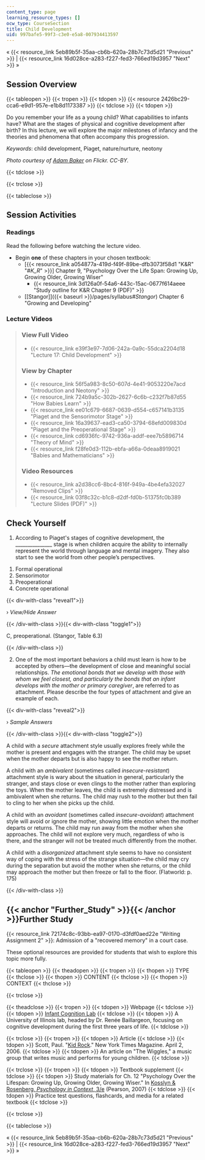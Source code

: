 ```yaml
---
content_type: page
learning_resource_types: []
ocw_type: CourseSection
title: Child Development
uid: 997bafe5-99f3-c3e0-e5a8-007934413597
---
```


« {{< resource_link 5eb89b5f-35aa-cb6b-620a-28b7c73d5d21 "Previous" >}} | {{< resource_link 16d028ce-a283-f227-fed3-766ed19d3957 "Next" >}} »

Session Overview
----------------

{{< tableopen >}}
{{< tropen >}}
{{< tdopen >}}
{{< resource 2426bc29-cca6-e9d1-957e-e1b8d1173387 >}}
{{< tdclose >}}
{{< tdopen >}}


Do you remember your life as a young child? What capabilities to infants have? What are the stages of physical and cognitive development after birth? In this lecture, we will explore the major milestones of infancy and the theories and phenomena that often accompany this progression.

_Keywords_: child development, Piaget, nature/nurture, neotony

_Photo courtesy of [Adam Baker](http://www.flickr.com/photos/atbaker/3350580540) on Flickr. CC-BY._


{{< tdclose >}}

{{< trclose >}}

{{< tableclose >}}

Session Activities
------------------

### Readings

Read the following before watching the lecture video.

*   Begin **one** of these chapters in your chosen textbook:
    *   \[{{< resource_link a054877a-419d-f49f-89be-dfb3073f58d1 "K&R" "#_K_R_" >}}\] Chapter 9, "Psychology Over the Life Span: Growing Up, Growing Older, Growing Wiser"
        *   {{< resource_link 3d126a0f-54a6-443c-15ac-0677f614aeee "Study outline for K&R Chapter 9 (PDF)" >}}
    *   [\[Stangor\]]({{< baseurl >}}/pages/syllabus#_Stangor_) Chapter 6 "Growing and Developing"

### Lecture Videos

> ### View Full Video
> 
> *   {{< resource_link e39f3e97-7d06-242a-0a9c-55dca2204d18 "Lecture 17: Child Development" >}}
> 
> ### View by Chapter
> 
> *   {{< resource_link 56f5a983-8c50-607d-4e41-9053220e7acd "Introduction and Neotony" >}}
> *   {{< resource_link 724b9a5c-302b-2627-6c6b-c232f7b87d55 "How Babies Learn" >}}
> *   {{< resource_link ee01c679-6687-0639-d554-c657141b3135 "Piaget and the Sensorimotor Stage" >}}
> *   {{< resource_link 16a39637-ead3-ca50-3794-68efd009830d "Piaget and the Preoperational Stage" >}}
> *   {{< resource_link cd6936fc-9742-936a-addf-eee7b5896714 "Theory of Mind" >}}
> *   {{< resource_link f28fe0d3-112b-ebfa-a66a-0deaa8919021 "Babies and Mathematicians" >}}
> 
> ### Video Resources
> 
> *   {{< resource_link a2d38cc6-8bc4-816f-949a-4be4efa32027 "Removed Clips" >}}
> *   {{< resource_link 03f8c32c-b1c8-d2df-fd0b-51375fc0b389 "Lecture Slides (PDF)" >}}

Check Yourself
--------------

1) According to Piaget's stages of cognitive development, the \_\_\_\_\_\_\_\_\_\_\_\_\_\_\_ stage is when children acquire the ability to internally represent the world through language and mental imagery. They also start to see the world from other people’s perspectives.

1.  Formal operational
2.  Sensorimotor
3.  Preoperational
4.  Concrete operational

{{< div-with-class "reveal1">}}

› _View/Hide Answer_

{{< /div-with-class >}}{{< div-with-class "toggle1">}}

C, preoperational. (Stangor, Table 6.3)

{{< /div-with-class >}}

2) One of the most important behaviors a child must learn is how to be accepted by others—the development of close and meaningful social relationships. _The emotional bonds that we develop with those with whom we feel closest, and particularly the bonds that an infant develops with the mother or primary caregiver_, are referred to as attachment. Please describe the four types of attachment and give an example of each.

{{< div-with-class "reveal2">}}

› _Sample Answers_

{{< /div-with-class >}}{{< div-with-class "toggle2">}}

A child with a _secure_ attachment style usually explores freely while the mother is present and engages with the stranger. The child may be upset when the mother departs but is also happy to see the mother return.

A child with an _ambivalent_ (sometimes called _insecure-resistant_) attachment style is wary about the situation in general, particularly the stranger, and stays close or even clings to the mother rather than exploring the toys. When the mother leaves, the child is extremely distressed and is ambivalent when she returns. The child may rush to the mother but then fail to cling to her when she picks up the child.

A child with an _avoidant_ (sometimes called _insecure-avoidant_) attachment style will avoid or ignore the mother, showing little emotion when the mother departs or returns. The child may run away from the mother when she approaches. The child will not explore very much, regardless of who is there, and the stranger will not be treated much differently from the mother.

A child with a _disorganized_ attachment style seems to have no consistent way of coping with the stress of the strange situation—the child may cry during the separation but avoid the mother when she returns, or the child may approach the mother but then freeze or fall to the floor. (Flatworld: p. 175)

{{< /div-with-class >}}

{{< anchor "Further_Study" >}}{{< /anchor >}}Further Study
----------------------------------------------------------

{{< resource_link 72174c8c-93bb-ea97-0170-d3fdf0aed22e "Writing Assignment 2" >}}: Admission of a "recovered memory" in a court case.

These optional resources are provided for students that wish to explore this topic more fully.

{{< tableopen >}}
{{< theadopen >}}
{{< tropen >}}
{{< thopen >}}
TYPE
{{< thclose >}}
{{< thopen >}}
CONTENT
{{< thclose >}}
{{< thopen >}}
CONTEXT
{{< thclose >}}

{{< trclose >}}

{{< theadclose >}}
{{< tropen >}}
{{< tdopen >}}
Webpage
{{< tdclose >}}
{{< tdopen >}}
[Infant Cognition Lab](http://labs.psychology.illinois.edu/infantlab/)
{{< tdclose >}}
{{< tdopen >}}
A University of Illinois lab, headed by Dr. Renée Baillargeon, focusing on cognitive development during the first three years of life.
{{< tdclose >}}

{{< trclose >}}
{{< tropen >}}
{{< tdopen >}}
Article
{{< tdclose >}}
{{< tdopen >}}
Scott, Paul. "[Kid Rock](http://www.nytimes.com/2006/04/02/magazine/02wiggles.html?pagewanted=all)." New York Times Magazine. April 2, 2006.
{{< tdclose >}}
{{< tdopen >}}
An article on "The Wiggles," a music group that writes music and performs for young children.
{{< tdclose >}}

{{< trclose >}}
{{< tropen >}}
{{< tdopen >}}
Textbook supplement
{{< tdclose >}}
{{< tdopen >}}
Study materials for Ch. 12 "Psychology Over the Lifespan: Growing Up, Growing Older, Growing Wiser." In [Kosslyn & Rosenberg, _Psychology in Context_, 3/e](http://www.pearsonhighered.com/educator/product/Fundamentals-of-Psychology-in-Context/9780205507573.page) (Pearson, 2007)
{{< tdclose >}}
{{< tdopen >}}
Practice test questions, flashcards, and media for a related textbook
{{< tdclose >}}

{{< trclose >}}

{{< tableclose >}}

« {{< resource_link 5eb89b5f-35aa-cb6b-620a-28b7c73d5d21 "Previous" >}} | {{< resource_link 16d028ce-a283-f227-fed3-766ed19d3957 "Next" >}} »